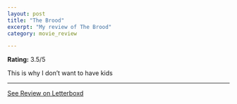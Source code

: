 ```yaml
---
layout: post
title: "The Brood"
excerpt: "My review of The Brood"
category: movie_review

---
```


**Rating:** 3.5/5

This is why I don’t want to have kids

<hr>

[See Review on Letterboxd](https://boxd.it/2gBkPH)
